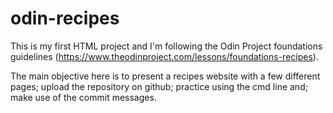 # odin-recipes
This is my first HTML project and I'm following the Odin Project foundations guidelines (https://www.theodinproject.com/lessons/foundations-recipes).

The main objective here is to present a recipes website with a few different pages; upload the repository on github; practice using the cmd line and; make use of the commit messages.